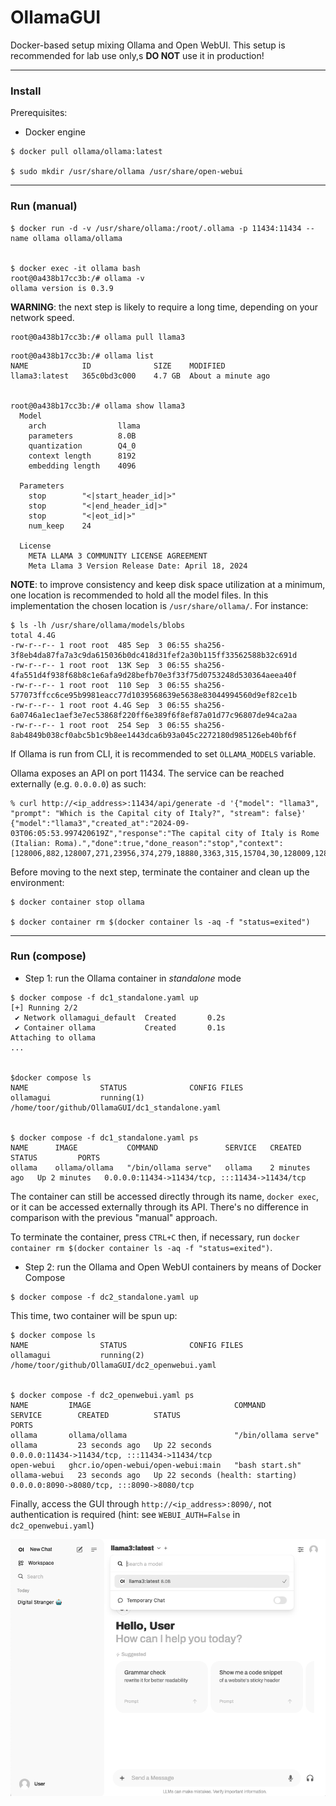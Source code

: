 # OllamaGUI
Docker-based setup mixing Ollama and Open WebUI. This setup is recommended for lab use only,s **DO NOT** use it in production!

---

### Install
Prerequisites:
- Docker engine

```
$ docker pull ollama/ollama:latest

$ sudo mkdir /usr/share/ollama /usr/share/open-webui
```

---

### Run (manual)
```
$ docker run -d -v /usr/share/ollama:/root/.ollama -p 11434:11434 --name ollama ollama/ollama


$ docker exec -it ollama bash
root@0a438b17cc3b:/# ollama -v
ollama version is 0.3.9
```

**WARNING**: the next step is likely to require a long time, depending on your network speed.
```
root@0a438b17cc3b:/# ollama pull llama3
```

```
root@0a438b17cc3b:/# ollama list
NAME         	ID          	SIZE  	MODIFIED
llama3:latest	365c0bd3c000	4.7 GB	About a minute ago


root@0a438b17cc3b:/# ollama show llama3
  Model
  	arch            	llama
  	parameters      	8.0B
  	quantization    	Q4_0
  	context length  	8192
  	embedding length	4096

  Parameters
  	stop    	"<|start_header_id|>"
  	stop    	"<|end_header_id|>"
  	stop    	"<|eot_id|>"
  	num_keep	24

  License
  	META LLAMA 3 COMMUNITY LICENSE AGREEMENT
  	Meta Llama 3 Version Release Date: April 18, 2024
```

**NOTE**: to improve consistency and keep disk space utilization at a minimum, one location is recommended to hold all the model files. In this implementation the chosen location is `/usr/share/ollama/`. For instance:
```
$ ls -lh /usr/share/ollama/models/blobs
total 4.4G
-rw-r--r-- 1 root root  485 Sep  3 06:55 sha256-3f8eb4da87fa7a3c9da615036b0dc418d31fef2a30b115ff33562588b32c691d
-rw-r--r-- 1 root root  13K Sep  3 06:55 sha256-4fa551d4f938f68b8c1e6afa9d28befb70e3f33f75d0753248d530364aeea40f
-rw-r--r-- 1 root root  110 Sep  3 06:55 sha256-577073ffcc6ce95b9981eacc77d1039568639e5638e83044994560d9ef82ce1b
-rw-r--r-- 1 root root 4.4G Sep  3 06:55 sha256-6a0746a1ec1aef3e7ec53868f220ff6e389f6f8ef87a01d77c96807de94ca2aa
-rw-r--r-- 1 root root  254 Sep  3 06:55 sha256-8ab4849b038cf0abc5b1c9b8ee1443dca6b93a045c2272180d985126eb40bf6f
```
If Ollama is run from CLI, it is recommended to set `OLLAMA_MODELS` variable.


Ollama exposes an API on port 11434. The service can be reached externally (e.g. `0.0.0.0`) as such:
```
% curl http://<ip_address>:11434/api/generate -d '{"model": "llama3", "prompt": "Which is the Capital city of Italy?", "stream": false}'
{"model":"llama3","created_at":"2024-09-03T06:05:53.997420619Z","response":"The capital city of Italy is Rome (Italian: Roma).","done":true,"done_reason":"stop","context":[128006,882,128007,271,23956,374,279,18880,3363,315,15704,30,128009,128006,78191,128007,271,791,6864,3363,315,15704,374,22463,320,70211,25,46601,570],"total_duration":30927400777,"load_duration":15572939780,"prompt_eval_count":18,"prompt_eval_duration":8153160000,"eval_count":13,"eval_duration":7142811000}%    
```

Before moving to the next step, terminate the container and clean up the environment:
```
$ docker container stop ollama

$ docker container rm $(docker container ls -aq -f "status=exited")
```

---

### Run (compose)
- Step 1: run the Ollama container in _standalone_ mode
```
$ docker compose -f dc1_standalone.yaml up
[+] Running 2/2
 ✔ Network ollamagui_default  Created       0.2s
 ✔ Container ollama           Created       0.1s
Attaching to ollama
...


$docker compose ls
NAME                STATUS              CONFIG FILES
ollamagui           running(1)          /home/toor/github/OllamaGUI/dc1_standalone.yaml


$ docker compose -f dc1_standalone.yaml ps
NAME      IMAGE           COMMAND               SERVICE   CREATED         STATUS         PORTS
ollama    ollama/ollama   "/bin/ollama serve"   ollama    2 minutes ago   Up 2 minutes   0.0.0.0:11434->11434/tcp, :::11434->11434/tcp
```

The container can still be accessed directly through its name, `docker exec`, or it can be accessed externally through its API. There's no difference in comparison with the previous "manual" approach.

To terminate the container, press `CTRL+C` then, if necessary, run `docker container rm $(docker container ls -aq -f "status=exited")`.

- Step 2: run the Ollama and Open WebUI containers by means of Docker Compose
```
$ docker compose -f dc2_standalone.yaml up
```

This time, two container will be spun up:
```
$ docker compose ls
NAME                STATUS              CONFIG FILES
ollamagui           running(2)          /home/toor/github/OllamaGUI/dc2_openwebui.yaml


$ docker compose -f dc2_openwebui.yaml ps
NAME         IMAGE                                COMMAND               SERVICE        CREATED          STATUS                             PORTS
ollama       ollama/ollama                        "/bin/ollama serve"   ollama         23 seconds ago   Up 22 seconds                      0.0.0.0:11434->11434/tcp, :::11434->11434/tcp
open-webui   ghcr.io/open-webui/open-webui:main   "bash start.sh"       ollama-webui   23 seconds ago   Up 22 seconds (health: starting)   0.0.0.0:8090->8080/tcp, :::8090->8080/tcp
```

Finally, access the GUI through `http://<ip_address>:8090/`, not authentication is required (hint: see `WEBUI_AUTH=False` in `dc2_openwebui.yaml`)

![Sample GUI screenshot](./assets/GUI.png)

